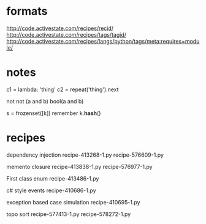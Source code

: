 formats
=======

http://code.activestate.com/recipes/recid/
http://code.activestate.com/recipes/tags/tagid/
http://code.activestate.com/recipes/langs/python/tags/meta:requires=module/

notes
=====

c1 = lambda: 'thing'
c2 = repeat('thing').next

not not (a and b)
bool(a and b)

s = frozenset([k]) remember k.__hash__()

recipes
=======

dependency injection
	recipe-413268-1.py
	recipe-576609-1.py

memento closure
	recipe-413838-1.py
	recipe-576977-1.py

First class enum
	recipe-413486-1.py

c# style events
	recipe-410686-1.py

exception based case simulation
	recipe-410695-1.py

topo sort
	recipe-577413-1.py
	recipe-578272-1.py
